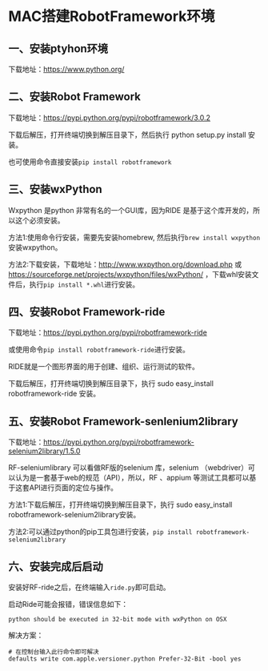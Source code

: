 # MAC搭建RobotFramework环境

## 一、安装ptyhon环境

下载地址：https://www.python.org/

## 二、安装Robot Framework

下载地址：https://pypi.python.org/pypi/robotframework/3.0.2

下载后解压，打开终端切换到解压目录下，然后执行 python setup.py install 安装。

也可使用命令直接安装`pip install robotframework`

## 三、安装wxPython

Wxpython 是python 非常有名的一个GUI库，因为RIDE 是基于这个库开发的，所以这个必须安装。

方法1:使用命令行安装，需要先安装homebrew, 然后执行`brew install wxpython`安装wxpython。

方法2:下载安装，下载地址：http://www.wxpython.org/download.php 或 https://sourceforge.net/projects/wxpython/files/wxPython/ ，下载whl安装文件后，执行`pip install *.whl`进行安装。

## 四、安装Robot Framework-ride

下载地址：https://pypi.python.org/pypi/robotframework-ride

或使用命令`pip install robotframework-ride`进行安装。

RIDE就是一个图形界面的用于创建、组织、运行测试的软件。

下载后解压，打开终端切换到解压目录下，执行 sudo easy_install robotframework-ride 安装。

## 五、安装Robot Framework-senlenium2library

下载地址：https://pypi.python.org/pypi/robotframework-selenium2library/1.5.0

RF-seleniumlibrary 可以看做RF版的selenium 库，selenium （webdriver）可以认为是一套基于web的规范（API），所以，RF 、appium 等测试工具都可以基于这套API进行页面的定位与操作。

方法1:下载后解压，打开终端切换到解压目录下，执行 sudo easy_install robotframework-selenium2library安装。

方法2:可以通过python的pip工具包进行安装，`pip install robotframework-selenium2library`

## 六、安装完成后启动

安装好RF-ride之后，在终端输入`ride.py`即可启动。

启动Ride可能会报错，错误信息如下：
```
python should be executed in 32-bit mode with wxPython on OSX
```
解决方案：
```
# 在控制台输入此行命令即可解决
defaults write com.apple.versioner.python Prefer-32-Bit -bool yes
```